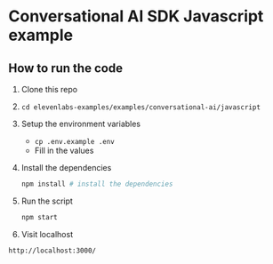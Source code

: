 # Conversational AI SDK Javascript example

## How to run the code

1. Clone this repo
2. `cd elevenlabs-examples/examples/conversational-ai/javascript`
3. Setup the environment variables
   - `cp .env.example .env`
   - Fill in the values
4. Install the dependencies

   ```bash
   npm install # install the dependencies
   ```

5. Run the script

   ```bash
   npm start
   ```

6. Visit localhost

```html
http://localhost:3000/
```
